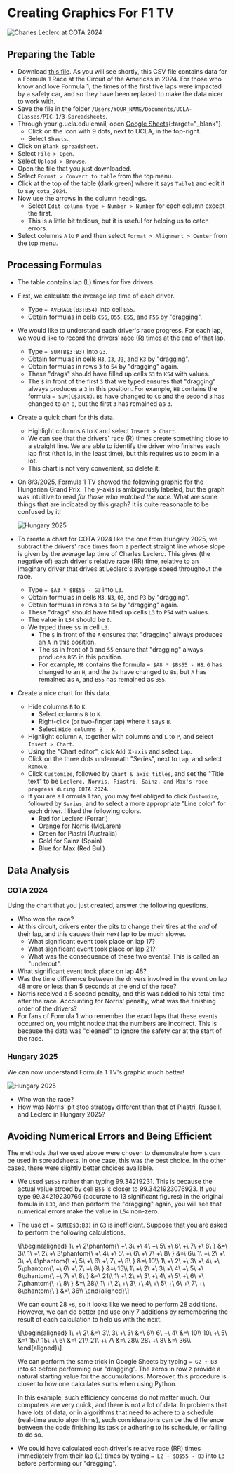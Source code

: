 # Creating Graphics For F1 TV




![Charles Leclerc at COTA 2024](./data/cota_2024.jpg)




## Preparing the Table

 - Download [this file](./data/cota_2024.csv).
   As you will see shortly,
   this CSV file contains data
   for a Formula 1 Race at the Circuit of the Americas in 2024.
   For those who know and love Formula 1,
   the times of the first five laps were impacted by a safety car,
   and so they have been replaced to make the data nicer to work with.
 - Save the file in the folder `/Users/YOUR_NAME/Documents/UCLA-Classes/PIC-1/3-Spreadsheets`.
 - Through your g.ucla.edu email,
   open [Google Sheets](https://docs.google.com/spreadsheets){:target="_blank"}.
   - Click on the icon with 9 dots, next to UCLA, in the top-right.
   - Select `Sheets`.
 - Click on `Blank spreadsheet`.
 - Select `File > Open`.
 - Select `Upload > Browse`.
 - Open the file that you just downloaded.
 - Select `Format > Convert to table` from the top menu.
 - Click at the top of the table (dark green)
   where it says `Table1` and edit it to say `cota_2024`.
 - Now use the arrows in the column headings.
   - Select `Edit column type > Number > Number` for each column except the first.
   - This is a little bit tedious, but it is useful for helping us to catch errors.
 - Select columns `A` to `P` and then
   select `Format > Alignment > Center` from the top menu.




## Processing Formulas

 - The table contains lap (L) times for five drivers.
 - First, we calculate the average lap time of each driver.
   - Type `= AVERAGE(B3:B54)` into cell `B55`.
   - Obtain formulas in cells `C55`, `D55`, `E55`, and `F55` by "dragging".
 - We would like to understand each driver's race progress.
   For each lap, we would like to record the drivers' race (R) times at the end of that lap.
   - Type `= SUM(B$3:B3)` into `G3`.
   - Obtain formulas in cells `H3`, `I3`, `J3`, and `K3` by "dragging".
   - Obtain formulas in rows `3` to `54` by "dragging" again.
   - These "drags" should have filled up cells `G3` to `K54` with values.
   - The `$` in front of the first `3` that we typed ensures
     that "dragging" always produces a `3` in this position.
     For example, `H8` contains the formula `= SUM(C$3:C8)`.
     `B`s have changed to `C`s and
     the second `3` has changed to an `8`,
     but the first `3` has remained as `3`.
 - Create a quick chart for this data.
   - Highlight columns `G` to `K` and select `Insert > Chart`.
   - We can see that the drivers' race (R) times create
     something close to a straight line.
     We are able to identify the driver
     who finishes each lap first
     (that is, in the least time),
     but this requires us to zoom in a lot.
   - This chart is not very convenient, so delete it.
 - On 8/3/2025, Formula 1 TV showed the following graphic
   for the Hungarian Grand Prix. The $y$-axis is ambiguously labeled,
   but the graph was intuitive to read *for those who watched the race*.
   What are some things that are indicated by this graph?
   It is quite reasonable to be confused by it!

   ![Hungary 2025](./data/hung_2025.png)

 - To create a chart for COTA 2024 like the one from Hungary 2025,
   we subtract the drivers' race times from a perfect straight line
   whose slope is given by the average lap time of Charles Leclerc.
   This gives (the negative of) each driver's relative race (RR) time,
   relative to an imaginary driver that drives at Leclerc's average speed
   throughout the race.
   - Type `= $A3 * $B$55 - G3` into `L3`.
   - Obtain formulas in cells `M3`, `N3`, `O3`, and `P3` by "dragging".
   - Obtain formulas in rows `3` to `54` by "dragging" again.
   - These "drags" should have filled up cells `L3` to `P54` with values.
   - The value in `L54` should be `0`.
   - We typed three `$`s in cell `L3`.
     - The `$` in front of the `A` ensures that
       "dragging" always produces an `A` in this position.
     - The `$`s in front of `B` and `55` ensure that
       "dragging" always produces `B55` in this position.
     - For example, `M8` contains the formula `= $A8 * $B$55 - H8`.
       `G` has changed to an `H`, and the `3`s have changed to `8`s,
       but `A` has remained as `A`, and `B55` has remained as `B55`.
 - Create a nice chart for this data.
   - Hide columns `B` to `K`.
     - Select columns `B` to `K`.
     - Right-click (or two-finger tap) where it says `B`.
     - Select `Hide columns B - K`.
   - Highlight column `A`, together with columns and `L` to `P`,
     and select `Insert > Chart`.
   - Using the "Chart editor",
     click `Add X-axis` and select `Lap`.
   - Click on the three dots underneath "Series", next to `Lap`,
     and select `Remove`.
   - Click `Customize`, followed by `Chart & axis titles`, and set the "Title text" to be
     `Leclerc, Norris, Piastri, Sainz, and Max's race progress during COTA 2024`.
   - If you are a Formula 1 fan,
     you may feel obliged to click `Customize`, followed by `Series`,
     and to select a more appropriate "Line color" for each driver.
     I liked the following colors.
     - Red for Leclerc (Ferrari)
     - Orange for Norris (McLaren)
     - Green for Piastri (Australia)
     - Gold for Sainz (Spain)
     - Blue for Max (Red Bull)




## Data Analysis




### COTA 2024

Using the chart that you just created, answer the following questions.

 - Who won the race?
 - At this circuit, drivers enter the pits to change their tires
   at the *end* of their lap, and this causes their *next* lap to be much slower.
   - What significant event took place on lap 17?
   - What significant event took place on lap 21?
   - What was the consequence of these two events?
     This is called an "undercut".
 - What significant event took place on lap 48?
 - Was the time difference between
   the drivers involved in the event on lap 48
   more or less than 5 seconds at the end of the race?
 - Norris received a 5 second penalty,
   and this was added to his total time
   after the race.
   Accounting for Norris' penalty,
   what was the finishing order of the drivers?
 - For fans of Formula 1 who remember the exact laps that these events occurred on,
   you might notice that the numbers are incorrect. This is because the data
   was "cleaned" to ignore the safety car at the start of the race.


### Hungary 2025

We can now understand Formula 1 TV's graphic much better!

![Hungary 2025](./data/hung_2025.png)

 - Who won the race?
 - How was Norris' pit stop strategy different than that of
   Piastri, Russell, and Leclerc in Hungary 2025?




## Avoiding Numerical Errors and Being Efficient

The methods that we used above were chosen to demonstrate how `$` can be used in spreadsheets.
In one case, this was the best choice. In the other cases, there were slightly better choices available.

 - We used `$B$55` rather than typing 99.34219231. This is because
   the actual value stroed by cell `B55` is closer to 99.3421923076923.
   If you type 99.34219230769 (accurate to 13 significant figures) in
   the original fomula in `L33`, and then perform the "dragging" again,
   you will see that numerical errors make the value in `L54` non-zero.

 - The use of `= SUM(B$3:B3)` in `G3` is inefficient.
   Suppose that you are asked to perform the following calculations.
   <div>
     \[\begin{aligned}
       1\ +\ 2\phantom{\ +\ 3\ +\ 4\ +\ 5\ +\ 6\ +\ 7\ +\ 8\ } &=\  3\\
       1\ +\ 2\ +\ 3\phantom{\ +\ 4\ +\ 5\ +\ 6\ +\ 7\ +\ 8\ } &=\  6\\
       1\ +\ 2\ +\ 3\ +\ 4\phantom{\ +\ 5\ +\ 6\ +\ 7\ +\ 8\ } &=\ 10\\
       1\ +\ 2\ +\ 3\ +\ 4\ +\ 5\phantom{\ +\ 6\ +\ 7\ +\ 8\ } &=\ 15\\
       1\ +\ 2\ +\ 3\ +\ 4\ +\ 5\ +\ 6\phantom{\ +\ 7\ +\ 8\ } &=\ 21\\
       1\ +\ 2\ +\ 3\ +\ 4\ +\ 5\ +\ 6\ +\ 7\phantom{\ +\ 8\ } &=\ 28\\
       1\ +\ 2\ +\ 3\ +\ 4\ +\ 5\ +\ 6\ +\ 7\ +\ 8\phantom{\ } &=\ 36\\
     \end{aligned}\]
   </div>

   We can count 28 `+`s, so it looks like we need to perform 28 additions.
   However, we can do better and use only 7 additions
   by remembering the result of each calculation to help us with the next.
   <div>
     \[\begin{aligned}
        1\ +\ 2\ &=\  3\\
        3\ +\ 3\ &=\  6\\
        6\ +\ 4\ &=\ 10\\
       10\ +\ 5\ &=\ 15\\
       15\ +\ 6\ &=\ 21\\
       21\ +\ 7\ &=\ 28\\
       28\ +\ 8\ &=\ 36\\
     \end{aligned}\]
   </div>

   We can perform the same trick in Google Sheets
   by typing `= G2 + B3` into `G3` before performing our "dragging".
   The zeros in row `2` provide a natural starting value for the accumulations.
   Moreover, this procedure is closer to how one calculates sums when using Python.

   In this example, such efficiency concerns do not matter much.
   Our computers are very quick, and there is not a lot of data.
   In problems that have lots of data, or in algorithms that
   need to adhere to a schedule (real-time audio algorithms),
   such considerations can be the difference between the code
   finishing its task or adhering to its schedule, or failing to do so.

 - We could have calculated each driver's relative race (RR) times immediately
   from their lap (L) times by typing `= L2 + $B$55 - B3` into `L3` before
   performing our "dragging".
